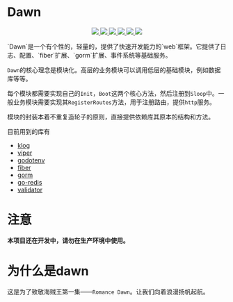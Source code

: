 # Dawn
<p align="center">
  <a href="https://pkg.go.dev/github.com/kiyonlin/dawn?tab=doc">
    <img src="https://img.shields.io/badge/%F0%9F%93%9A%20godoc-pkg-00ACD7.svg?color=00ACD7&style=flat">
  </a>
  <a href="https://goreportcard.com/report/github.com/kiyonlin/dawn">
    <img src="https://img.shields.io/badge/%F0%9F%93%9D%20goreport-A%2B-75C46B">
  </a>
  <a href="https://gocover.io/github.com/kiyonlin/dawn">
    <img src="https://img.shields.io/badge/%F0%9F%94%8E%20gocover-97.8%25-75C46B.svg?style=flat">
  </a>
  <a href="https://github.com/kiyonlin/dawn/actions?query=workflow%3ASecurity">
    <img src="https://img.shields.io/github/workflow/status/gofiber/fiber/Security?label=%F0%9F%94%91%20gosec&style=flat&color=75C46B">
  </a>
  <a href="https://github.com/kiyonlin/dawn/actions?query=workflow%3ATest">
    <img src="https://img.shields.io/github/workflow/status/gofiber/fiber/Test?label=%F0%9F%A7%AA%20tests&style=flat&color=75C46B">
  </a>
  <a>
    <img src="https://counter.gofiber.io/badge/kiyonlin/dawn">
  </a>
</p>
`Dawn`是一个有个性的，轻量的，提供了快速开发能力的`web`框架。它提供了日志、配置、`fiber`扩展、`gorm`扩展、事件系统等基础服务。

`Dawn`的核心理念是模块化。高层的业务模块可以调用低层的基础模块，例如数据库等等。

每个模块都需要实现自己的`Init`，`Boot`这两个核心方法，然后注册到`Sloop`中。一般业务模块需要实现其`RegisterRoutes`方法，用于注册路由，提供`http`服务。

模块的封装本着不重复造轮子的原则，直接提供依赖库其原本的结构和方法。

目前用到的库有
- [klog](https://github.com/kubernetes/klog)
- [viper](https://github.com/spf13/viper)
- [godotenv](https://github.com/joho/godotenv)
- [fiber](https://github.com/gofiber/fiber)
- [gorm](https://github.com/go-gorm/gorm)
- [go-redis](https://github.com/go-redis/redis)
- [validator](https://github.com/go-playground/validator)

# 注意
**本项目还在开发中，请勿在生产环境中使用。**

# 为什么是dawn
这是为了致敬海贼王第一集——`Romance Dawn`。让我们向着浪漫扬帆起航。
